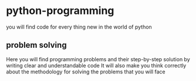 # python-programming
you will find code for every thing new in the world of python 
## problem solving
Here you will find programming problems and their step-by-step solution by writing clear and understandable code
It will also make you think correctly about the methodology for solving the problems that you will face


